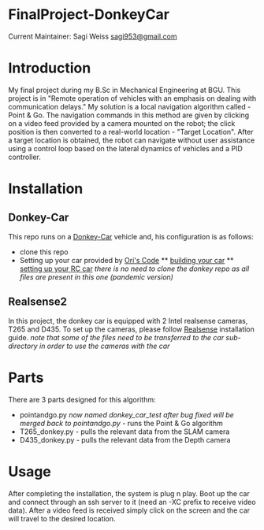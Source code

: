 # FinalProject-DonkeyCar

Current Maintainer: Sagi Weiss <sagi953@gmail.com>


# Introduction

My final project during my B.Sc in Mechanical Engineering at BGU.
This project is in "Remote operation of vehicles with an emphasis on dealing with communication delays."
My solution is a local navigation algorithm called - Point & Go.
The navigation commands in this method are given by clicking on a video feed provided by a camera mounted on the robot; the click position is then converted to a real-world location - "Target Location". After a target location is obtained, the robot can navigate without user assistance using a control loop based on the lateral dynamics of vehicles and a PID controller.

# Installation

## Donkey-Car
This repo runs on a [Donkey-Car](https://www.donkeycar.com/) vehicle and, his configuration is as follows:
* clone this repo
* Setting up your car provided by [Ori's Code](https://ori.codes/)
  ** [building your car](https://ori.codes/hardware/)
  ** [setting up your RC car](https://ori.codes/software/donkeycar-rc/)
*there is no need to clone the donkey repo as all files are present in this one (pandemic version)*

## Realsense2
In this project, the donkey car is equipped with 2 Intel realsense cameras, T265 and D435.
To set up the cameras, please follow [Realsense](https://github.com/IntelRealSense/librealsense) installation guide.
*note that some of the files need to be transferred to the car sub-directory in order to use the cameras with the car*

# Parts

There are 3 parts designed for this algorithm:
* pointandgo.py *now named donkey_car_test after bug fixed will be merged back to pointandgo.py* - runs the Point & Go algorithm
* T265_donkey.py - pulls the relevant data from the SLAM camera
* D435_donkey.py - pulls the relevant data from the Depth camera

# Usage

After completing the installation, the system is plug n play. Boot up the car and connect through an ssh server to it (need an -XC prefix to receive video data). After a video feed is received simply click on the screen and the car will travel to the desired location.
